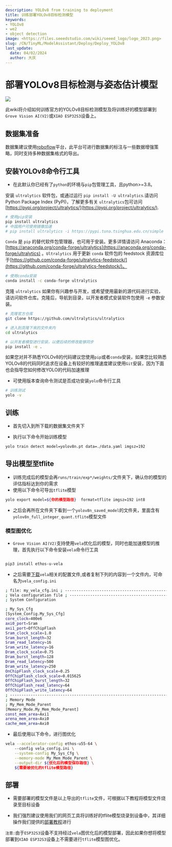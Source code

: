 ```yaml
---
description: YOLOv8 from training to deployment
title: 训练部署YOLOv8目标检测模型
keywords:
- YOLOv8
- we2 
- object detection
image: <https://files.seeedstudio.com/wiki/seeed_logo/logo_2023.png>
slug: /CN/TinyML/ModelAssistant/Deploy/Deploy_YOLOv8
last_update:
  date: 04/02/2024
  author: 大庆
---
```


# 部署YOLOv8目标检测与姿态估计模型

<div style={{textAlign:'center'}}><img src="https://files.seeedstudio.com/sscma/static/detection_person_yolov8.png" style={{width:600, height:'auto'}}/></div>

此wiki将介绍如何训练官方的YOLOv8目标检测模型及将训练好的模型部署到`Grove Vision AI(V2)`或`XIAO ESP32S3`设备上。

## 数据集准备

数据集建议使用[roboflow](https://universe.roboflow.com/)平台，此平台可进行数据集的标注与一些数据增强策略，同时支持多种数据集格式的导出。

## 安装YOLOv8命令行工具

- 在此默认你已经有了`python`的环境与`pip`包管理工具，且python>=3.8。

<Tabs>

<TabItem value="pip安装" label="pip">

安装 `ultralytics` 软件包，或通过运行 `pip install -U ultralytics`.请访问Python Package Index (PyPI)，了解更多有关 `ultralytics`包可访问 [https://pypi.org/project/ultralytics/](https://pypi.org/project/ultralytics/).

```bash
# 使用pip安装
pip install ultralytics
# 中国用户可使用镜像加速
# pip install ultralytics -i https://pypi.tuna.tsinghua.edu.cn/simple
```

</TabItem>

<TabItem value="conda安装" label="conda">

`Conda` 是 `pip` 的替代软件包管理器，也可用于安装。更多详情请访问 Anaconda：[https://anaconda.org/conda-forge/ultralytics](https://anaconda.org/conda-forge/ultralytics) 。`Ultralytics` 用于更新 `conda` 软件包的 feedstock 资源库位于[https://github.com/conda-forge/ultralytics-feedstock/](https://github.com/conda-forge/ultralytics-feedstock/)。

```bash
# 使用conda安装
conda install -c conda-forge ultralytics
```

克隆 `ultralytics` 如果你有兴趣参与开发，或希望使用最新的源代码进行实验，请访问软件仓库。克隆后，导航到目录，以开发者模式安装软件包使用 `-e` 参数安装。

</TabItem>

<TabItem value="git安装" label="conda">

```bash
# 克隆官方仓库
git clone https://github.com/ultralytics/ultralytics

# 进入到克隆下来的文件夹内
cd ultralytics

# 以开发者模型进行安装，以便后续的修改能够同步
pip install -e .
```

</TabItem>

</Tabs>

如果您对并不熟悉YOLOv8的代码建议您使用`pip`或者`conda`安装，如果您比较熟悉YOLOv8的代码同时追求在设备上有较好的推理速度建议使用`Git`安装，因为下面也会指导您如何修改YOLO的代码加速推理

- 可使用版本查询命令测试是否成功安装`yolo`命令行工具

```bash
# 训练测试
yolo -v
```

## 训练

- 首先切入到所下载的数据集文件夹下

- 执行以下命令开始训练模型

```bash
yolo train detect model=yolov8n.pt data=./data.yaml imgsz=192
```

## 导出模型至tflite

- 训练完成后的模型会再`runs/train/exp*/weights/`文件夹下，确认你的模型的评估指标达到你的需求
- 使用以下命令可导出`tflite`模型

```bash
yolo export model=${你的模型路径}  format=tflite imgsz=192 int8
```

- 之后会再所在文件夹下看到一个`yolov8n_saved_model`的文件夹，里面含有`yolov8n_full_integer_quant.tflite`模型文件

### 模型图优化

- `Grove Vision AI(V2)`支持使用`vela`优化后的模型，同时也能加速模型的推理，首先执行以下命令安装`vela`命令行工具

```bash

pip3 install ethos-u-vela
```

- 之后需要[下载](https://files.seeedstudio.com/sscma/configs/vela_config.ini)`vela`相关的配置文件,或者复制下列的内容到一个文件内，可命名为`vela_config.ini`

```bash
; file: my_vela_cfg.ini ; ----------------------------------------------------------------------------- 
; Vela configuration file ; ----------------------------------------------------------------------------- 
; System Configuration 

; My_Sys_Cfg 
[System_Config.My_Sys_Cfg] 
core_clock=400e6 
axi0_port=Sram 
axi1_port=OffChipFlash 
Sram_clock_scale=1.0 
Sram_burst_length=32 
Sram_read_latency=16 
Sram_write_latency=16 
Dram_clock_scale=0.75 
Dram_burst_length=128 
Dram_read_latency=500 
Dram_write_latency=250 
OnChipFlash_clock_scale=0.25 
OffChipFlash_clock_scale=0.015625 
OffChipFlash_burst_length=32 
OffChipFlash_read_latency=64 
OffChipFlash_write_latency=64 
; ----------------------------------------------------------------------------- 
; Memory Mode 
; My_Mem_Mode_Parent 
[Memory_Mode.My_Mem_Mode_Parent] 
const_mem_area=Axi1 
arena_mem_area=Axi0 
cache_mem_area=Axi0
```

- 最后使用以下命令，进行图优化

```bash
vela --accelerator-config ethos-u55-64 \ 
    --config vela_config.ini \
    --system-config My_Sys_Cfg \
    --memory-mode My_Mem_Mode_Parent \
    --output-dir ${优化后的模型保存路径} \
    ${需要被优化的tflite模型路径}
```

## 部署

- 需要部署的模型文件是以上导出的`tflite`文件，可根据以下教程将模型文件烧录至目标设备

- 我们强烈建议使用我们的网页工具将训练好的tflite模型烧录到设备中，其详细操作我们提供的[部署教程](https://wiki.seeedstudio.com/ModelAssistant_Deploy_Overview/)进行

`注意:`由于`ESP32S3`设备不支持经过`vela`图优化后的模型部署，因此如果你想将模型部署到`XIAO ESP32S3`设备上不需要进行`tflite`模型图优化。
